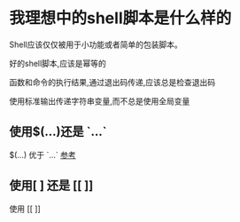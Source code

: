 # 我理想中的shell脚本是什么样的

Shell应该仅仅被用于小功能或者简单的包装脚本。

好的shell脚本,应该是幂等的

函数和命令的执行结果,通过退出码传递,应该总是检查退出码

使用标准输出传递字符串变量,而不总是使用全局变量

## 使用$(...)还是 \`...\`
$(...) 优于 \`...\` [参考](http://mywiki.wooledge.org/BashFAQ/082)

## 使用\[ \] 还是 \[\[ \]\]
使用 \[\[ \]\]

